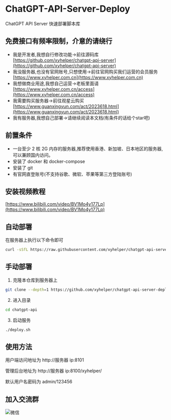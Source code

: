 # ChatGPT-API-Server-Deploy

ChatGPT API Server 快速部署脚本库

## 免费接口有频率限制，介意的请绕行

- 我是开发者,我想自行修改功能->前往源码库 [https://github.com/xyhelper/chatgpt-api-server](https://github.com/xyhelper/chatgpt-api-server)
- 我没服务器,也没有官网账号,只想使用->前往官网购买我们运营的会员服务 [https://www.xyhelper.com.cn](https://www.xyhelper.com.cn)
- 我想做商业用途,我想自己运营->老板里面请 [https://www.xyhelper.com.cn/access](https://www.xyhelper.com.cn/access)
- 我需要购买服务器->前往观星云购买 [https://www.guanxingyun.com/act/2023618.html](https://www.guanxingyun.com/act/2023618.html)
- 我有服务器,我想自己部署->请继续阅读本文档(有条件的话给个star吧)

## 前置条件

- 一台至少 2 核 2G 内存的服务器,推荐使用香港、新加坡、日本地区的服务器,可以兼顾国内访问。
- 安装了 docker 和 docker-compose
- 安装了 git
- 有官网直登账号(不支持谷歌、微软、苹果等第三方登陆账号)

## 安装视频教程
[https://www.bilibili.com/video/BV1Mo4y177Lp](https://www.bilibili.com/video/BV1Mo4y177Lp)

## 自动部署

在服务器上执行以下命令即可

```bash
curl -sSfL https://raw.githubusercontent.com/xyhelper/chatgpt-api-server-deploy/master/quick-install.sh | bash

```

## 手动部署

1. 克隆本仓库到服务器上

```bash
git clone --depth=1 https://github.com/xyhelper/chatgpt-api-server-deploy.git chatgpt-api
```

2. 进入目录

```bash
cd chatgpt-api
```

3. 启动服务

```bash
./deploy.sh
```

## 使用方法

用户端访问地址为 http://服务器 ip:8101

管理后台地址为 http://服务器 ip:8100/xyhelper/

默认用户名密码为 admin/123456

## 加入交流群

![微信](https://xyhelper.cn/xyhelperkf.png)
